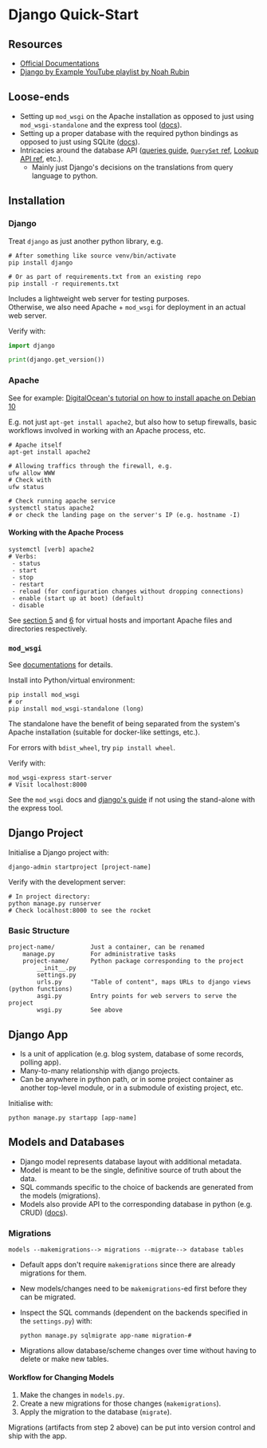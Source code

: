 # Django Quick-Start

## Resources

* [Official Documentations](https://docs.djangoproject.com/en/3.1/)
* [Django by Example YouTube playlist by Noah Rubin](https://www.youtube.com/playlist?list=PLAF3anQEEkzS-mjdX7s-D63bjLWRdhuFM)

## Loose-ends

* Setting up `mod_wsgi` on the Apache installation as opposed to just using `mod_wsgi-standalone` and the express tool ([docs](https://docs.djangoproject.com/en/3.1/topics/install/#install-apache-and-mod-wsgi)).
* Setting up a proper database with the required python bindings as opposed to just using SQLite ([docs](https://docs.djangoproject.com/en/3.1/topics/install/#get-your-database-running)).
* Intricacies around the database API ([queries guide](https://docs.djangoproject.com/en/3.1/topics/db/queries/), [`QuerySet` ref](https://docs.djangoproject.com/en/3.1/ref/models/querysets/), [Lookup API ref](https://docs.djangoproject.com/en/3.1/ref/models/lookups/), etc.).
  * Mainly just Django's decisions on the translations from query language to python.

## Installation

### Django

Treat `django` as just another python library, e.g.
```shell
# After something like source venv/bin/activate
pip install django

# Or as part of requirements.txt from an existing repo
pip install -r requirements.txt
```

Includes a lightweight web server for testing purposes.  
Otherwise, we also need Apache + `mod_wsgi` for deployment in an actual web server.

Verify with:
```python
import django

print(django.get_version())
```

### Apache

See for example: [DigitalOcean's tutorial on how to install apache on Debian 10](https://www.digitalocean.com/community/tutorials/how-to-install-the-apache-web-server-on-debian-10)

E.g. not just `apt-get install apache2`, but also how to setup firewalls, basic workflows involved in working with an Apache process, etc.

```shell
# Apache itself
apt-get install apache2

# Allowing traffics through the firewall, e.g.
ufw allow WWW
# Check with
ufw status

# Check running apache service
systemctl status apache2
# or check the landing page on the server's IP (e.g. hostname -I)
```

#### Working with the Apache Process

```shell
systemctl [verb] apache2
# Verbs:
 - status
 - start
 - stop
 - restart
 - reload (for configuration changes without dropping connections)
 - enable (start up at boot) (default)
 - disable
```

See [section 5](https://www.digitalocean.com/community/tutorials/how-to-install-the-apache-web-server-on-debian-10#step-5-%E2%80%94-setting-up-virtual-hosts-(recommended)) and [6](https://www.digitalocean.com/community/tutorials/how-to-install-the-apache-web-server-on-debian-10#step-6-%E2%80%93-getting-familiar-with-important-apache-files-and-directories) for virtual hosts and important Apache files and directories respectively.

### `mod_wsgi`

See [documentations](https://modwsgi.readthedocs.io/en/develop/) for details.

Install into Python/virtual environment:
```shell
pip install mod_wsgi
# or
pip install mod_wsgi-standalone (long)
```

The standalone have the benefit of being separated from the system's Apache installation (suitable for docker-like settings, etc.).

For errors with `bdist_wheel`, try `pip install wheel`.

Verify with:
```shell
mod_wsgi-express start-server
# Visit localhost:8000
```

See the `mod_wsgi` docs and [django's guide](https://docs.djangoproject.com/en/3.1/howto/deployment/wsgi/modwsgi/) if not using the stand-alone with the express tool.

## Django Project

Initialise a Django project with:
```shell
django-admin startproject [project-name]
```

Verify with the development server:
```shell
# In project directory:
python manage.py runserver
# Check localhost:8000 to see the rocket
```

### Basic Structure

```
project-name/          Just a container, can be renamed
    manage.py          For administrative tasks
    project-name/      Python package corresponding to the project
        __init__.py
        settings.py
        urls.py        "Table of content", maps URLs to django views (python functions)
        asgi.py        Entry points for web servers to serve the project
        wsgi.py        See above
```

## Django App

* Is a unit of application (e.g. blog system, database of some records, polling app).
* Many-to-many relationship with django projects.
* Can be anywhere in python path, or in some project container as another top-level module, or in a submodule of existing project, etc.

Initialise with:
```shell
python manage.py startapp [app-name]
```

## Models and Databases

* Django model represents database layout with additional metadata.
* Model is meant to be the single, definitive source of truth about the data.
* SQL commands specific to the choice of backends are generated from the models (migrations).
* Models also provide API to the corresponding database in python (e.g. CRUD) ([docs](https://docs.djangoproject.com/en/3.1/topics/db/queries/)).

### Migrations

```
models --makemigrations--> migrations --migrate--> database tables
```

* Default apps don't require `makemigrations` since there are already migrations for them.
* New models/changes need to be `makemigrations`-ed first before they can be migrated.
* Inspect the SQL commands (dependent on the backends specified in the `settings.py`) with:
  ```
  python manage.py sqlmigrate app-name migration-#
  ```
  
* Migrations allow database/scheme changes over time without having to delete or make new tables.

#### Workflow for Changing Models

1. Make the changes in `models.py`.
2. Create a new migrations for those changes (`makemigrations`).
3. Apply the migration to the database (`migrate`).

Migrations (artifacts from step 2 above) can be put into version control and ship with the app.
